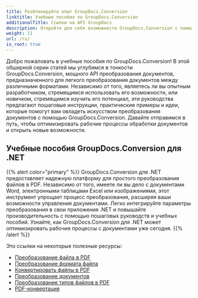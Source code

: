 ```yaml
---
title: Разблокируйте опыт GroupDocs.Conversion
linktitle: Учебные пособия по GroupDocs.Conversion
additionalTitle: Ссылки на API GroupDocs
description: Откройте для себя возможности GroupDocs.Conversion с помощью наших руководств. Научитесь легко преобразовывать документы между форматами для плавной интеграции рабочих процессов.
weight: 11
url: /ru/
is_root: true
---
```


Добро пожаловать в учебные пособия по GroupDocs.Conversion! В этой обширной серии статей мы углубимся в тонкости GroupDocs.Conversion, мощного API преобразования документов, предназначенного для легкого преобразования документов между различными форматами. Независимо от того, являетесь ли вы опытным разработчиком, стремящимся использовать его возможности, или новичком, стремящимся изучить его потенциал, эти руководства предлагают пошаговые инструкции, практические примеры и идеи, которые помогут вам овладеть искусством преобразования документов с помощью GroupDocs.Conversion. Давайте отправимся в путь, чтобы оптимизировать рабочие процессы обработки документов и открыть новые возможности.

## Учебные пособия GroupDocs.Conversion для .NET
{{% alert color="primary" %}}
GroupDocs.Conversion для .NET предоставляет надежную платформу для простого преобразования файлов в PDF. Независимо от того, имеете ли вы дело с документами Word, электронными таблицами Excel или изображениями, этот инструмент упрощает процесс преобразования, расширяя ваши возможности управления документами. Легко интегрируйте параметры преобразования в свои приложения .NET и повышайте производительность с помощью пошаговых руководств и учебных пособий. Узнайте, как GroupDocs.Conversion для .NET может оптимизировать рабочие процессы с документами уже сегодня.
{{% /alert %}}

Это ссылки на некоторые полезные ресурсы:
 
- [Преобразование файла в PDF](./net/file-conversion-to-pdf/)
- [Преобразование формата файла](./net/file-format-conversion-tutorials/)
- [Конвертировать файлы в PDF](./net/convert-files-to-pdf/)
- [Преобразование документов](./net/document-conversion/)
- [Преобразование типов файлов в PDF](./net/converting-file-types-to-pdf/)
- [PDF-конвертация](./net/pdf-conversion/)